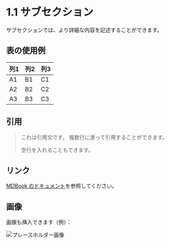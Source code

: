 # 1.1 サブセクション

サブセクションでは、より詳細な内容を記述することができます。

## 表の使用例

| 列1 | 列2 | 列3 |
|-----|-----|-----|
| A1 | B1 | C1 |
| A2 | B2 | C2 |
| A3 | B3 | C3 |

## 引用

> これは引用文です。
> 複数行に渡って引用することができます。
> 
> 空行を入れることもできます。

## リンク

[MDBook のドキュメント](https://rust-lang.github.io/mdBook/)を参照してください。

## 画像

画像も挿入できます（例）：

![プレースホルダー画像](https://via.placeholder.com/150) 